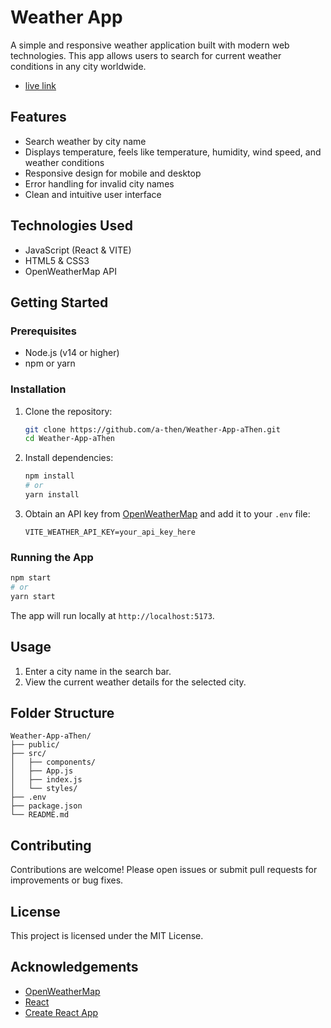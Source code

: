 # Weather App

A simple and responsive weather application built with modern web technologies. This app allows users to search for current weather conditions in any city worldwide. 
- [live link](https://weather-app-athen.onrender.com)

## Features

- Search weather by city name
- Displays temperature, feels like temperature, humidity, wind speed, and weather conditions
- Responsive design for mobile and desktop
- Error handling for invalid city names
- Clean and intuitive user interface

## Technologies Used

- JavaScript (React & VITE)
- HTML5 & CSS3
- OpenWeatherMap API

## Getting Started

### Prerequisites

- Node.js (v14 or higher)
- npm or yarn

### Installation

1. Clone the repository:
    ```bash
    git clone https://github.com/a-then/Weather-App-aThen.git
    cd Weather-App-aThen
    ```

2. Install dependencies:
    ```bash
    npm install
    # or
    yarn install
    ```

3. Obtain an API key from [OpenWeatherMap](https://openweathermap.org/api) and add it to your `.env` file:
    ```
    VITE_WEATHER_API_KEY=your_api_key_here
    ```

### Running the App

```bash
npm start
# or
yarn start
```

The app will run locally at `http://localhost:5173`.

## Usage

1. Enter a city name in the search bar.
2. View the current weather details for the selected city.

## Folder Structure

```
Weather-App-aThen/
├── public/
├── src/
│   ├── components/
│   ├── App.js
│   ├── index.js
│   └── styles/
├── .env
├── package.json
└── README.md
```

## Contributing

Contributions are welcome! Please open issues or submit pull requests for improvements or bug fixes.

## License

This project is licensed under the MIT License.

## Acknowledgements

- [OpenWeatherMap](https://openweathermap.org/)
- [React](https://react.dev/)
- [Create React App](https://create-react-app.dev/)
